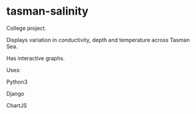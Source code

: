 # tasman-salinity

College project. 

Displays variation in conductivity, depth and temperature across Tasman Sea.

Has interactive graphs.

Uses:

Python3

Django

ChartJS
